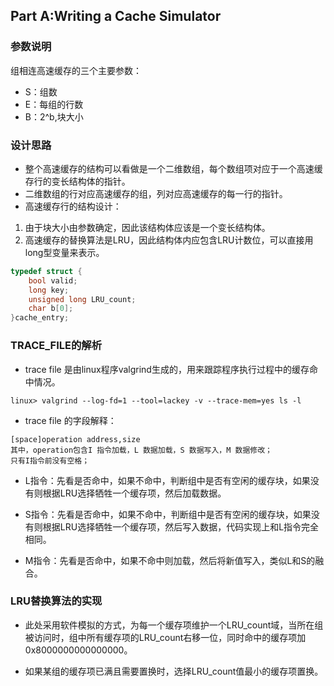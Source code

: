 ## Part A:Writing a Cache Simulator

### 参数说明
组相连高速缓存的三个主要参数：
- S：组数
- E：每组的行数
- B：2^b,块大小

### 设计思路
- 整个高速缓存的结构可以看做是一个二维数组，每个数组项对应于一个高速缓存行的变长结构体的指针。
- 二维数组的行对应高速缓存的组，列对应高速缓存的每一行的指针。
- 高速缓存行的结构设计：
1. 由于块大小由参数确定，因此该结构体应该是一个变长结构体。
2. 高速缓存的替换算法是LRU，因此结构体内应包含LRU计数位，可以直接用long型变量来表示。
```C
typedef struct {
	bool valid;
	long key;
	unsigned long LRU_count;
	char b[0];
}cache_entry;
```
### TRACE_FILE的解析
- trace file 是由linux程序valgrind生成的，用来跟踪程序执行过程中的缓存命中情况。
```shell
linux> valgrind --log-fd=1 --tool=lackey -v --trace-mem=yes ls -l
```

-  trace file 的字段解释：
```shell
[space]operation address,size
其中，operation包含I 指令加载，L 数据加载，S 数据写入，M 数据修改；
只有I指令前没有空格；
```

- L指令：先看是否命中，如果不命中，判断组中是否有空闲的缓存块，如果没有则根据LRU选择牺牲一个缓存项，然后加载数据。

- S指令：先看是否命中，如果不命中，判断组中是否有空闲的缓存块，如果没有则根据LRU选择牺牲一个缓存项，然后写入数据，代码实现上和L指令完全相同。

- M指令：先看是否命中，如果不命中则加载，然后将新值写入，类似L和S的融合。

### LRU替换算法的实现
- 此处采用软件模拟的方式，为每一个缓存项维护一个LRU_count域，当所在组被访问时，组中所有缓存项的LRU_count右移一位，同时命中的缓存项加0x8000000000000000。

- 如果某组的缓存项已满且需要置换时，选择LRU_count值最小的缓存项置换。
